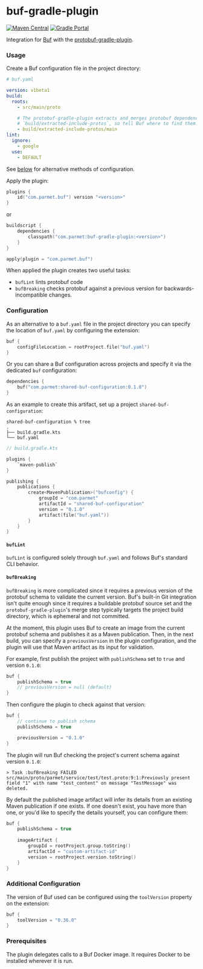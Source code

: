 # buf-gradle-plugin

[![Maven Central](https://img.shields.io/maven-central/v/com.parmet/buf-gradle-plugin)](https://search.maven.org/artifact/com.parmet/buf-gradle-plugin)
[![Gradle Portal](https://img.shields.io/maven-metadata/v/https/plugins.gradle.org/m2/com/parmet/buf-gradle-plugin/maven-metadata.xml.svg?label=gradle-portal&color=yellowgreen)](https://plugins.gradle.org/plugin/com.parmet.buf)

Integration for [Buf](https://github.com/bufbuild/buf) with the
[protobuf-gradle-plugin](https://github.com/google/protobuf-gradle-plugin).

### Usage

Create a Buf configuration file in the project directory:

``` yaml
# buf.yaml

version: v1beta1
build:
  roots:
    - src/main/proto

    # The protobuf-gradle-plugin extracts and merges protobuf dependencies to
    # `build/extracted-include-protos`, so tell Buf where to find them.
    - build/extracted-include-protos/main
lint:
  ignore:
    - google
  use:
    - DEFAULT
```

See [below](#configuration) for alternative methods of configuration.

Apply the plugin:

``` kotlin
plugins {
    id("com.parmet.buf") version "<version>"
}
```

or

``` kotlin
buildscript {
    dependencies {
        classpath("com.parmet:buf-gradle-plugin:<version>")
    }
}

apply(plugin = "com.parmet.buf")
```

When applied the plugin creates two useful tasks:
- `bufLint` lints protobuf code
- `bufBreaking` checks protobuf against a previous version for
backwards-incompatible changes.

### Configuration

As an alternative to a `buf.yaml` file in the project directory you can specify
the location of `buf.yaml` by configuring the extension: 

``` kotlin
buf {
    configFileLocation = rootProject.file("buf.yaml")
}
```

Or you can share a Buf configuration across projects and specify it via the
dedicated `buf` configuration:

``` kotlin
dependencies {
    buf("com.parmet:shared-buf-configuration:0.1.0")
}
```

As an example to create this artifact, set up a project `shared-buf-configuration`:

```
shared-buf-configuration % tree
.
├── build.gradle.kts
└── buf.yaml
``` 

``` kotlin
// build.gradle.kts

plugins {
    `maven-publish`
}

publishing {
    publications {
        create<MavenPublication>("bufconfig") {
            groupId = "com.parmet"
            artifactId = "shared-buf-configuration"
            version = "0.1.0"
            artifact(file("buf.yaml"))
        }
    }
}
```

#### `bufLint`

`bufLint` is configured solely through `buf.yaml` and follows Buf's
standard CLI behavior.

#### `bufBreaking`

`bufBreaking` is more complicated since it requires a previous version of
the protobuf schema to validate the current version. Buf's built-in Git
integration isn't quite enough since it requires a buildable protobuf source set
and the `protobuf-gradle-plugin`'s merge step typically targets the project
build directory, which is ephemeral and not committed.

At the moment, this plugin uses Buf to create an image from the current protobuf
schema and publishes it as a Maven publication. Then, in the next build, you can
specify a `previousVersion` in the plugin configuration, and the plugin will use
that Maven artifact as its input for validation.

For example, first publish the project with `publishSchema` set to `true` and
version `0.1.0`:

``` kotlin
buf {
    publishSchema = true
    // previousVersion = null (default)
}
```

Then configure the plugin to check against that version:

``` kotlin
buf {
    // continue to publish schema
    publishSchema = true

    previousVersion = "0.1.0"
}
```

The plugin will run Buf checking the project's current schema against
version `0.1.0`:

```
> Task :bufBreaking FAILED
src/main/proto/parmet/service/test/test.proto:9:1:Previously present field "1" with name "test_content" on message "TestMessage" was deleted.
```

By default the published image artifact will infer its details from an existing
Maven publication if one exists. If one doesn't exist, you have more than one,
or you'd like to specify the details yourself, you can configure them:

``` kotlin
buf {
    publishSchema = true
    
    imageArtifact {
        groupId = rootProject.group.toString()
        artifactId = "custom-artifact-id"
        version = rootProject.version.toString()
    }
}
```

### Additional Configuration

The version of Buf used can be configured using the `toolVersion` property on
the extension:

``` kotlin
buf {
    toolVersion = "0.36.0"
}
```

### Prerequisites

The plugin delegates calls to a Buf Docker image. It requires
Docker to be installed wherever it is run.
